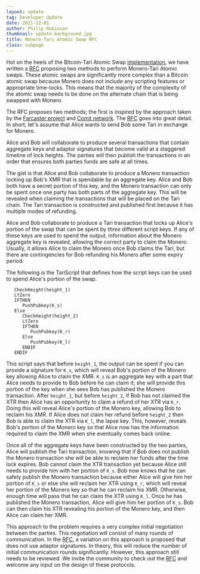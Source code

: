```yaml
---
layout: update
tag: Developer Update
date: 2021-12-01
author: Philip Robinson
thumbnail: update-background.jpg
title: Monero-Tari Atomic Swap RFC
class: subpage
---
```


Hot on the heels of the Bitcoin-Tari Atomic Swap [implementation], we have written a [RFC] proposing two methods to perform
Monero-Tari Atomic swaps. These atomic swaps are significantly more complex than a Bitcoin atomic swap because Monero
does not include any scripting features or appropriate time-locks. This means that the majority of the complexity of the atomic swap needs
to be done on the alternate chain that is being swapped with Monero.

The RFC proposes two methods; the first is inspired by the approach taken by the [Farcaster project] and [Comit network].
The [RFC] goes into great detail. In short, let's assume that Alice wants to send Bob some Tari in exchange for Monero.

Alice and Bob will collaborate to produce several transactions that contain aggregate keys and adaptor signatures
that become valid at a staggered timeline of lock heights. The parties will then publish the transactions in an
order that ensures both parties funds are safe at all times.

The gist is that Alice and Bob collaborate to produce a Monero transaction locking up Bob's XMR that is spendable by an aggregate key.
Alice and Bob both have a secret portion of this key, and the Monero transaction can only be spent once one party has both
parts of the aggregate key. This will be revealed when claiming the transactions that will be placed on the Tari chain.
The Tari transaction is constructed and published first because it has multiple modes of refunding.

Alice and Bob collaborate to produce a Tari transaction that locks up Alice's portion of the swap that can be spent by
_three_ different script keys. If any of these keys are used to spend the output, information about the Monero aggregate key is revealed, allowing the correct party to claim the Monero.  Usually, it allows Alice to claim the Monero once Bob claims the Tari, but there are contingencies for Bob refunding his Monero after some expiry period.

The following is the TariScript that defines how the script keys can be used to spend Alice's portion of the swap.

``` TariScript,ignore
   CheckHeight(height_1)
   LtZero
   IFTHEN
      PushPubkey(K_s)
   Else
      CheckHeight(height_2)
      LtZero
      IFTHEN
         PushPubkey(K_r)
      Else
         PushPubkey(K_l)
      ENDIF
   ENDIF
```

This script says that before `height_1`, the output can be spent if you can provide a signature for `K_s`, which will reveal
Bob's portion of the Monero key allowing Alice to claim the XMR. `K_s` is an aggregate key with a part that Alice needs
to provide to Bob before he can claim it; she will provide this portion of the key when she sees Bob has published the
Monero transaction. After `height_1`, but before `height_2`, if Bob has not claimed the XTR then Alice has an opportunity
to claim a refund of her XTR via `K_r`. Doing this will reveal Alice's portion of the Monero key, allowing Bob to reclaim
his XMR. If Alice does not claim her refund before `height_2` then Bob is able to claim the XTR via `K_l`, the lapse key.
This, however, reveals Bob's portion of the Monero key so that Alice now has the information required to claim the XMR when
she eventually comes back online.

Once all of the aggregate keys have been constructed by the two parties, Alice will publish the Tari transaction, knowing that
if Bob does not publish the Monero transaction she will be able to reclaim her funds after the time lock expires. Bob cannot
claim the XTR transaction yet because Alice still needs to provide him with her portion of `K_s`. Bob now knows that he can
safely publish the Monero transaction because either Alice will give him her portion of `K_s` or else she will reclaim
her XTR using `K_r`, which will reveal her portion of the Monero key so that he can reclaim his XMR. Otherwise, enough time will pass
that he can claim the XTR using `K_l`. Once he has published the Monero transaction, Alice will give him her portion of `K_s`.
Bob can then claim his XTR revealing his portion of the Monero key, and then Alice can claim her XMR.

This approach to the problem requires a very complex initial negotiation between the parties. This negotiation will consist
of many rounds of communication. In the [RFC], a variation on this approach is proposed that does not use adaptor signatures.
In theory, this will reduce the number of initial communication rounds significantly. However, this approach still needs to
be reviewed. We invite the community to check out the [RFC] and welcome any input on the design of these protocols.

[implementation]: https://github.com/tari-project/tari/pull/3552
[RFC]: https://github.com/tari-project/tari/pull/3623
[Farcaster project]: https://github.com/farcaster-project/RFCs
[Comit network]: https://github.com/comit-network/xmr-btc-swap